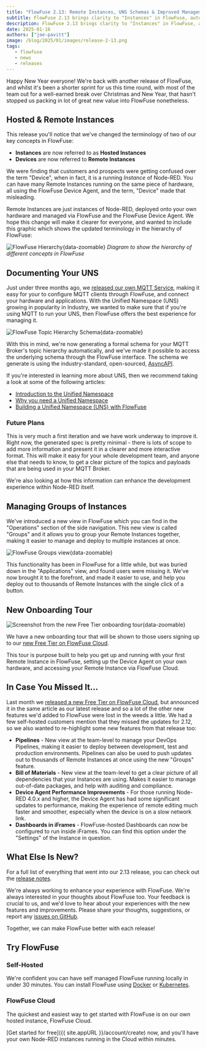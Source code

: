 ```yaml
---
title: "FlowFuse 2.13: Remote Instances, UNS Schemas & Improved Management at Scale"
subtitle: FlowFuse 2.13 brings clarity to "Instances" in FlowFuse, automated documentation for your MQTT Broker, better management and deployment to multiple Remote Instances, and more.
description: FlowFuse 2.13 brings clarity to "Instances" in FlowFuse, automated documentation for your MQTT Broker, better management and deployment to multiple Remote Instances, and more.
date: 2025-01-16
authors: ["joe-pavitt"]
image: /blog/2025/01/images/release-2-13.png
tags:
   - flowfuse
   - news
   - releases
---
```


Happy New Year everyone! We're back with another release of FlowFuse, and whilst it's been a shorter sprint for us this time round, with most of the team out for a well-earned break over Christmas and New Year, that hasn't stopped us packing in lot of great new value into FlowFuse nonetheless.

<!--more-->

## Hosted & Remote Instances

This release you'll notice that we've changed the terminology of two of our key concepts in FlowFuse:

- **Instances** are now referred to as **Hosted Instances**
- **Devices** are now referred to **Remote Instances** 

We were finding that customers and prospects were getting confused over the term "Device", when in fact, it is a running _Instance_ of Node-RED. You can have many Remote Instances running on the same piece of hardware, all using the FlowFuse Device Agent, and the term, "Device" made that misleading.

Remote Instances are just instances of Node-RED, deployed onto your own hardware and managed via FlowFuse and the FlowFuse Device Agent. We hope this change will make it clearer for everyone, and wanted to include this graphic which shows the updated terminology in the hierarchy of FlowFuse:

![FlowFuse Hierarchy](./images/flowfuse-hierarchy.jpg){data-zoomable}
_Diagram to show the hierarchy of different concepts in FlowFuse_

## Documenting Your UNS

Just under three months ago, we [released our own MQTT Service](/blog/2024/10/flowfuse-release-2-10/), making it easy for your to configure MQTT clients through FlowFuse, and connect your hardware and applications. With the Unified Namespace (UNS) growing in popularity in Industry, we wanted to make sure that if you're using MQTT to run your UNS, then FlowFuse offers the best experience for managing it.

![FlowFuse Topic Hierarchy Schema](./images/flowfuse-topic-schema.png){data-zoomable}

With this in mind, we're now generating a formal schema for your MQTT Broker's topic hierarchy automatically, and we've made it possible to access the underlying schema through the FlowFuse interface. The schema we generate is using the industry-standard, open-sourced, [AsyncAPI](https://www.asyncapi.com/).

If you're interested in learning more about UNS, then we recommend taking a look at some of the following articles:

- [Introduction to the Unified Namespace](/blog/2023/12/introduction-to-unified-namespace/)
- [Why you need a Unified Namespace](/blog/2024/11/why-point-to-point-connection-is-dead/)
- [Building a Unified Namespace (UNS) with FlowFuse](/blog/2024/11/building-uns-with-flowfuse/)

### Future Plans

This is very much a first iteration and we have work underway to improve it. Right now, the generated spec is pretty minimal - there is lots of scope to add more information and present it in a clearer and more interactive format. This will make it easy for your whole development team, and anyone else that needs to know, to get a clear picture of the topics and payloads that are being used in your MQTT Broker.

We're also looking at how this information can enhance the development experience within Node-RED itself.

## Managing Groups of Instances

We've introduced a new view in FlowFuse which you can find in the "Operations" section of the side navigation. This new view is called "Groups" and it allows you to group your Remote Instances together, making it easier to manage and deploy to multiple instances at once.

![FlowFuse Groups view](./images/flowfuse-team-groups.png){data-zoomable}

This functionality has been in FlowFuse for a little while, but was buried down in the "Applications" view, and found users were missing it. We've now brought it to the forefront, and made it easier to use, and help you deploy out to thousands of Remote Instances with the single click of a button.

## New Onboarding Tour

![Screenshot from the new Free Tier onboarding tour](./images/free-tier-tour.png){data-zoomable}

We have a new onboarding tour that will be shown to those users signing up to our [new Free Tier on FlowFuse Cloud](/blog/2024/12/flowfuse-release-2-12/).

This tour is purpose built to help you get up and running with your first Remote Instance in FlowFuse, setting up the Device Agent on your own hardware, and accessing your Remote Instance via FlowFuse Cloud.

## In Case You Missed It...

Last month we [released a new Free Tier on FlowFuse Cloud](/blog/2024/12/flowfuse-release-2-12/), but announced it in the same article as our latest release and so a lot of the other new features we'd added to FlowFuse were lost in the weeds a little. We had a few self-hosted customers mention that they missed the updates for 2.12, so we also wanted to re-highlight some new features from that release too:

- **Pipelines** - New view at the team-level to manage your DevOps Pipelines, making it easier to deploy between development, test and production environments. Pipelines can also be used to push updates out to thousands of Remote Instances at once using the new "Groups" feature.
- **Bill of Materials** - New view at the team-level to get a clear picture of all dependencies that your Instances are using. Makes it easier to manage out-of-date packages, and help with auditing and compliance.
- **Device Agent Performance Improvements** - For those running Node-RED 4.0.x and higher, the Device Agent has had some significant updates to performance, making the experience of remote editing much faster and smoother, especially when the device is on a slow network link.
- **Dashboards in iFrames** - FlowFuse-hosted Dashboards can now be configured to run inside iFrames. You can find this option under the "Settings" of the Instance in question.

## What Else Is New?

For a full list of everything that went into our 2.13 release, you can check out the [release notes](https://github.com/FlowFuse/flowfuse/releases/tag/v2.13.0).

We're always working to enhance your experience with FlowFuse. We're always interested in your thoughts about FlowFuse too. Your feedback is crucial to us, and we'd love to hear about your experiences with the new features and improvements. Please share your thoughts, suggestions, or report any [issues on GitHub](https://github.com/FlowFuse/flowfuse/issues/new/choose). 

Together, we can make FlowFuse better with each release!

## Try FlowFuse

### Self-Hosted

We're confident you can have self managed FlowFuse running locally in under 30 minutes. You can install FlowFuse using [Docker](/docs/install/docker/) or [Kubernetes](/docs/install/kubernetes/).

### FlowFuse Cloud

The quickest and easiest way to get started with FlowFuse is on our own hosted instance, FlowFuse Cloud.

[Get started for free]({{ site.appURL }}/account/create) now, and you'll have your own Node-RED instances running in the Cloud within minutes.
